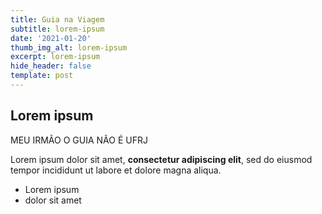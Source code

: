 ```yaml
---
title: Guia na Viagem
subtitle: lorem-ipsum
date: '2021-01-20'
thumb_img_alt: lorem-ipsum
excerpt: lorem-ipsum
hide_header: false
template: post
---
```

## Lorem ipsum



MEU IRMÃO O GUIA NÃO É UFRJ



Lorem ipsum dolor sit amet, **consectetur adipiscing elit**, sed do eiusmod tempor incididunt ut labore et dolore magna aliqua.

*   Lorem ipsum
*   dolor sit amet
